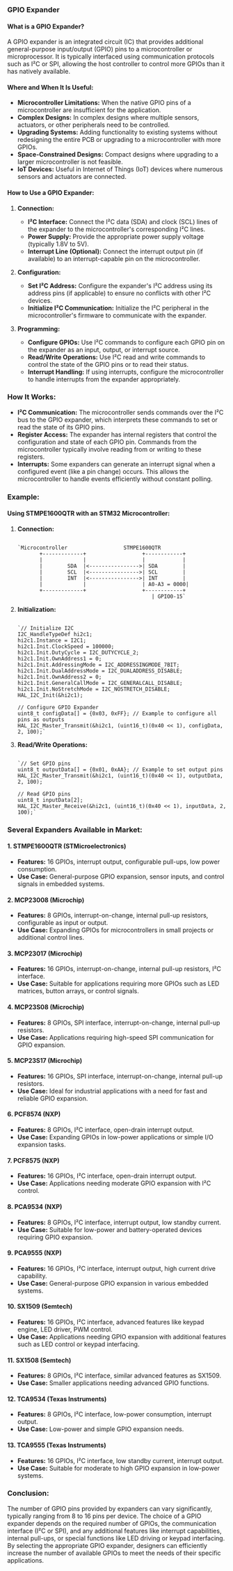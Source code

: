 ### GPIO Expander

#### What is a GPIO Expander?

A GPIO expander is an integrated circuit (IC) that provides additional general-purpose input/output (GPIO) pins to a microcontroller or microprocessor. It is typically interfaced using communication protocols such as I²C or SPI, allowing the host controller to control more GPIOs than it has natively available.

#### Where and When It Is Useful:

-   **Microcontroller Limitations:** When the native GPIO pins of a microcontroller are insufficient for the application.
-   **Complex Designs:** In complex designs where multiple sensors, actuators, or other peripherals need to be controlled.
-   **Upgrading Systems:** Adding functionality to existing systems without redesigning the entire PCB or upgrading to a microcontroller with more GPIOs.
-   **Space-Constrained Designs:** Compact designs where upgrading to a larger microcontroller is not feasible.
-   **IoT Devices:** Useful in Internet of Things (IoT) devices where numerous sensors and actuators are connected.

#### How to Use a GPIO Expander:

1.  **Connection:**

    -   **I²C Interface:** Connect the I²C data (SDA) and clock (SCL) lines of the expander to the microcontroller's corresponding I²C lines.
    -   **Power Supply:** Provide the appropriate power supply voltage (typically 1.8V to 5V).
    -   **Interrupt Line (Optional):** Connect the interrupt output pin (if available) to an interrupt-capable pin on the microcontroller.
2.  **Configuration:**

    -   **Set I²C Address:** Configure the expander's I²C address using its address pins (if applicable) to ensure no conflicts with other I²C devices.
    -   **Initialize I²C Communication:** Initialize the I²C peripheral in the microcontroller's firmware to communicate with the expander.
3.  **Programming:**

    -   **Configure GPIOs:** Use I²C commands to configure each GPIO pin on the expander as an input, output, or interrupt source.
    -   **Read/Write Operations:** Use I²C read and write commands to control the state of the GPIO pins or to read their status.
    -   **Interrupt Handling:** If using interrupts, configure the microcontroller to handle interrupts from the expander appropriately.

### How It Works:

-   **I²C Communication:** The microcontroller sends commands over the I²C bus to the GPIO expander, which interprets these commands to set or read the state of its GPIO pins.
-   **Register Access:** The expander has internal registers that control the configuration and state of each GPIO pin. Commands from the microcontroller typically involve reading from or writing to these registers.
-   **Interrupts:** Some expanders can generate an interrupt signal when a configured event (like a pin change) occurs. This allows the microcontroller to handle events efficiently without constant polling.

### Example:

#### Using STMPE1600QTR with an STM32 Microcontroller:

1.  **Connection:**

    ```ssh

    `Microcontroller                  STMPE1600QTR
           +-------------+                  +------------+
           |             |                  |            |
           |        SDA  |<---------------->| SDA        |
           |        SCL  |<---------------->| SCL        |
           |        INT  |<---------------->| INT        |
           |             |                  | A0-A3 = 0000|
           +-------------+                  +------------+
                                               | GPIO0-15`

2.  **Initialization:**

    ```ssh

    `// Initialize I2C
    I2C_HandleTypeDef hi2c1;
    hi2c1.Instance = I2C1;
    hi2c1.Init.ClockSpeed = 100000;
    hi2c1.Init.DutyCycle = I2C_DUTYCYCLE_2;
    hi2c1.Init.OwnAddress1 = 0;
    hi2c1.Init.AddressingMode = I2C_ADDRESSINGMODE_7BIT;
    hi2c1.Init.DualAddressMode = I2C_DUALADDRESS_DISABLE;
    hi2c1.Init.OwnAddress2 = 0;
    hi2c1.Init.GeneralCallMode = I2C_GENERALCALL_DISABLE;
    hi2c1.Init.NoStretchMode = I2C_NOSTRETCH_DISABLE;
    HAL_I2C_Init(&hi2c1);

    // Configure GPIO Expander
    uint8_t configData[] = {0x03, 0xFF}; // Example to configure all pins as outputs
    HAL_I2C_Master_Transmit(&hi2c1, (uint16_t)(0x40 << 1), configData, 2, 100);`

3.  **Read/Write Operations:**

    ```ssh

    `// Set GPIO pins
    uint8_t outputData[] = {0x01, 0xAA}; // Example to set output pins
    HAL_I2C_Master_Transmit(&hi2c1, (uint16_t)(0x40 << 1), outputData, 2, 100);

    // Read GPIO pins
    uint8_t inputData[2];
    HAL_I2C_Master_Receive(&hi2c1, (uint16_t)(0x40 << 1), inputData, 2, 100);`

### Several Expanders Available in Market:

#### **1\. STMPE1600QTR (STMicroelectronics)**

-   **Features:** 16 GPIOs, interrupt output, configurable pull-ups, low power consumption.
-   **Use Case:** General-purpose GPIO expansion, sensor inputs, and control signals in embedded systems.

#### **2\. MCP23008 (Microchip)**

-   **Features:** 8 GPIOs, interrupt-on-change, internal pull-up resistors, configurable as input or output.
-   **Use Case:** Expanding GPIOs for microcontrollers in small projects or additional control lines.

#### **3\. MCP23017 (Microchip)**

-   **Features:** 16 GPIOs, interrupt-on-change, internal pull-up resistors, I²C interface.
-   **Use Case:** Suitable for applications requiring more GPIOs such as LED matrices, button arrays, or control signals.

#### **4\. MCP23S08 (Microchip)**

-   **Features:** 8 GPIOs, SPI interface, interrupt-on-change, internal pull-up resistors.
-   **Use Case:** Applications requiring high-speed SPI communication for GPIO expansion.

#### **5\. MCP23S17 (Microchip)**

-   **Features:** 16 GPIOs, SPI interface, interrupt-on-change, internal pull-up resistors.
-   **Use Case:** Ideal for industrial applications with a need for fast and reliable GPIO expansion.

#### **6\. PCF8574 (NXP)**

-   **Features:** 8 GPIOs, I²C interface, open-drain interrupt output.
-   **Use Case:** Expanding GPIOs in low-power applications or simple I/O expansion tasks.

#### **7\. PCF8575 (NXP)**

-   **Features:** 16 GPIOs, I²C interface, open-drain interrupt output.
-   **Use Case:** Applications needing moderate GPIO expansion with I²C control.

#### **8\. PCA9534 (NXP)**

-   **Features:** 8 GPIOs, I²C interface, interrupt output, low standby current.
-   **Use Case:** Suitable for low-power and battery-operated devices requiring GPIO expansion.

#### **9\. PCA9555 (NXP)**

-   **Features:** 16 GPIOs, I²C interface, interrupt output, high current drive capability.
-   **Use Case:** General-purpose GPIO expansion in various embedded systems.

#### **10\. SX1509 (Semtech)**

-   **Features:** 16 GPIOs, I²C interface, advanced features like keypad engine, LED driver, PWM control.
-   **Use Case:** Applications needing GPIO expansion with additional features such as LED control or keypad interfacing.

#### **11\. SX1508 (Semtech)**

-   **Features:** 8 GPIOs, I²C interface, similar advanced features as SX1509.
-   **Use Case:** Smaller applications needing advanced GPIO functions.

#### **12\. TCA9534 (Texas Instruments)**

-   **Features:** 8 GPIOs, I²C interface, low-power consumption, interrupt output.
-   **Use Case:** Low-power and simple GPIO expansion needs.

#### **13\. TCA9555 (Texas Instruments)**

-   **Features:** 16 GPIOs, I²C interface, low standby current, interrupt output.
-   **Use Case:** Suitable for moderate to high GPIO expansion in low-power systems.

### Conclusion:

The number of GPIO pins provided by expanders can vary significantly, typically ranging from 8 to 16 pins per device. The choice of a GPIO expander depends on the required number of GPIOs, the communication interface (I²C or SPI), and any additional features like interrupt capabilities, internal pull-ups, or special functions like LED driving or keypad interfacing. By selecting the appropriate GPIO expander, designers can efficiently increase the number of available GPIOs to meet the needs of their specific applications.
